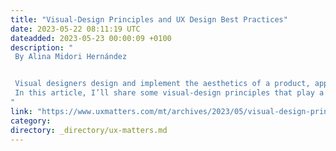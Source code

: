 ```yaml
---
title: "Visual-Design Principles and UX Design Best Practices"
date: 2023-05-22 08:11:19 UTC
dateadded: 2023-05-23 00:00:09 +0100
description: "
 By Alina Midori Hernández 


 Visual designers design and implement the aesthetics of a product, application, or Web site, including its use of images, colors, and fonts. How designers place visual elements on a page to create an overall look and feel is crucial to delivering an effective, attractive design. 
 In this article, I’ll share some visual-design principles that play a significant role in UX design, including scale, balance, contrast, color, hierarchy, dominance, and Gestalt principles. I’ll also explain why each principle is essential to achieving a well-balanced, functional design that supports a great UX experience. Read More 
"
link: "https://www.uxmatters.com/mt/archives/2023/05/visual-design-principles-and-ux-design-best-practices.php"
category:
directory: _directory/ux-matters.md
---
```

